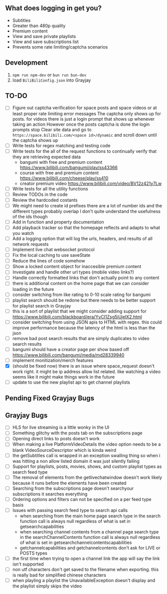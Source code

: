 ## What does logging in get you?
-   Subtitles
-   Greater than 480p quality
-   Premium content
-   View and save private playlists
-   View and save subscriptions list
-   Prevents some rate limiting/captcha scenarios
## Development
1.  `npm run npm-dev` or `bun run bun-dev`
2.  load `BiliBiliConfig.json` into Grayjay
## TO-DO
- [ ]   Figure out captcha verification for space posts and space videos or at least proper rate limiting error messages
        The captcha only shows up for posts. for videos there is just a login prompt that shows up whenever taking an action
        However once the posts captcha is done the login prompts stop
        Clear site data and go to `https://space.bilibili.com/<space id>/dynamic` and scroll down until the captcha shows up
- [ ]   Write tests for regex matching and testing code
- [ ]   Write tests for the all of the request functions to continually verify that they are retrieving expected data
    -   bangumi with free and premium content https://www.bilibili.com/bangumi/play/ss43366
    -   course with free and premium content https://www.bilibili.com/cheese/play/ss410
    -   creator premium video https://www.bilibili.com/video/BV12z421y7Lw
- [ ]   Write tests for all the utility functions
- [ ]   Review TODOs in the code
- [ ]   Review the hardcoded costants
- [ ]   We might need to create id prefixes there are a lot of number ids and the different types probably overlap
        I don't quite understand the usefulness of the ids though
- [ ]   Add in function and property documentation
- [ ]   Add playback tracker so that the homepage reflects and adapts to what you watch
- [ ]   Add a logging option that will log the urls, headers, and results of all network requests
- [ ]   Implement live chat websocket protocol
- [ ]   Fix the local caching to use saveState
- [ ]   Reduce the lines of code somehow
- [ ]   Show a locked content object for inaccesible premium content
- [ ]   Investigate and handle other url types (mobile video links?)
- [ ]   Handle correctly formatted links that don't actually point to any content
- [ ]   there is additional content on the home page that we can consider loading in the future
- [ ]   consider switching from like rating to 0-10 scale rating for bangumi
- [ ]   playlist search should be redone but there needs to be better support for playlist search in Grayjay
- [ ]   this is a sort of playlist that we might consider adding support for https://www.bilibili.com/blackboard/era/YyCI1Zsg5iUjelX2.html
- [ ]   consider switching from using JSON apis to HTML with regex. this could improve performance because the latency of the html is less than the json
- [ ]   remove bad post search results that are simply duplicates to video search results
- [ ]   bangumi should have a creator page per show based off https://www.bilibili.com/bangumi/media/md28339940
- [ ]   implement monitization/merch features
- [x]   (should be fixed now) there is an issue where space_request doesn't work right. it might be ip address allow list related. like watching a video seems like it might make things work in the future
- [ ]   update to use the new playlist api to get channel playlists

## Pending Fixed Grayjay Bugs

## Grayjay Bugs
- [ ]   HLS for live streaming is a little wonky in the UI
- [ ]   Something glitchy with the posts tab on the subscriptions page
- [ ]   Opening direct links to posts doesn't work
- [ ]   When making a live PlatformVideoDetails the video option needs to be a blank VideoSourceDescriptor which is kinda weird
- [ ]   the getSubtitles call is wrapped in an exception swalling thing so when i was hitting a non allow listed domain it was just silently failing
- [ ]   Support for playlists, posts, movies, shows, and custom playlist types as search feed type
- [ ]   The removal of elements from the getlivechatwindow doesn't work likely because it runs before the elements have been created
- [ ]   Searching from the subscriptions page doesn't searchyour subscriptions it searches everything
- [ ]   Ordering options and filters can not be specified on a per feed type basis
- [ ]   Issues with passing search feed type to search api calls
    -   when searching from the main home page search type in the search function call is always null regardless of what is set in getsearchcapabilities
    -   when searching channel contents from a channel page search type in the searchChannelContents function call is always null regardless of what is set in getsearchchannelcontentscapabilities
    -   getchannelcapabilities and getchannelcontents don't ask for LIVE or POSTS types
- [ ]   the first time when trying to open a channel link the app will say the link isn't supported
- [ ]   non utf characters don't get saved to the filename when exporting. this is really bad for simplified chinese characters
- [ ]   when playling a playlist the UnavailableException doesn't display and the playlist simply skips the video
